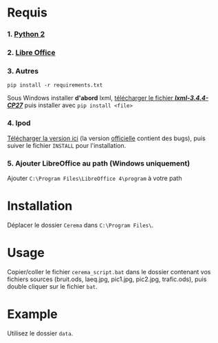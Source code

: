 # Requis

### 1. [Python 2](https://www.python.org/downloads/)
### 2. [Libre Office](http://www.libreoffice.org/download)
### 3. Autres
    pip install -r requirements.txt

Sous Windows installer **d'abord**  lxml, [télécharger le fichier ***lxml-3.4.4-CP27***](www.lfd.uci.edu/~gohlke/pythonlibs/#lxml) puis installer avec `pip install <file>`

### 4. lpod
[Télécharger la version ici](https://github.com/btrd/lpod-python) (la version [officielle](https://github.com/lpod/lpod-python) contient des bugs), puis suiver le fichier `INSTALL` pour l'installation.

### 5. Ajouter LibreOffice au path (Windows uniquement)
Ajouter `C:\Program Files\LibreOffice 4\program` à votre path

# Installation

Déplacer le dossier `Cerema` dans `C:\Program Files\`.

# Usage

Copier/coller le fichier `cerema_script.bat` dans le dossier contenant vos fichiers sources (bruit.ods, laeq.jpg, pic1.jpg, pic2.jpg, trafic.ods), puis double cliquer sur le fichier `bat`.

# Example

Utilisez le dossier `data`.
